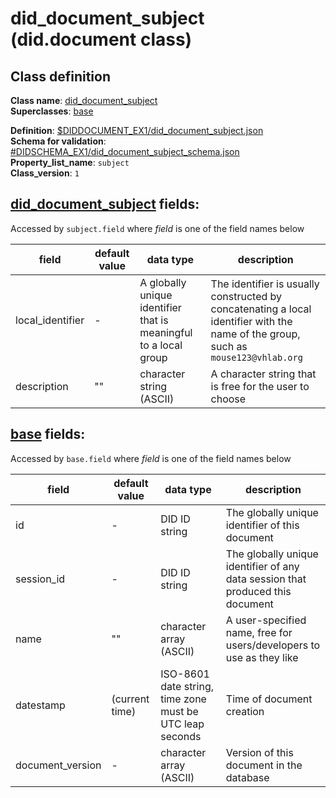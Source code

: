 # did_document_subject (did.document class)

## Class definition

**Class name**: [did_document_subject](did_document_subject.md)<br>
**Superclasses**: [base](base.md)

**Definition**: [$DIDDOCUMENT_EX1/did_document_subject.json](did_document_subject.md)<br>
**Schema for validation**: [#DIDSCHEMA_EX1/did_document_subject_schema.json](did_document_subject_schema.json)<br>
**Property_list_name**: `subject`<br>
**Class_version**: `1`<br>

## [did_document_subject](did_document_subject.md) fields:

Accessed by `subject.field` where *field* is one of the field names below

| field | default value | data type | description
| -- | -- | -- | --| 
|local_identifier| - | A globally unique identifier that is meaningful to a local group | The identifier is usually constructed by concatenating a local identifier with the name of the group, such as `mouse123@vhlab.org`|
|description| "" | character string (ASCII) | A character string that is free for the user to choose |

## [base](base.md) fields:

Accessed by `base.field` where *field* is one of the field names below

| field | default value | data type | description
| -- | -- | -- | --| 
|id| - | DID ID string | The globally unique identifier of this document
|session_id| - | DID ID string | The globally unique identifier of any data session that produced this document
|name| "" | character array (ASCII) | A user-specified name, free for users/developers to use as they like
|datestamp| (current time) | ISO-8601 date string, time zone must be UTC leap seconds | Time of document creation
| document_version | - | character array (ASCII) | Version of this document in the database



